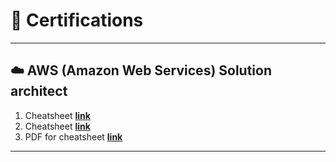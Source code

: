 # 🌱 Certifications

---

## ☁️ **AWS (Amazon Web Services) Solution architect**
1. Cheatsheet **[link](https://awsfundamentals.com/blog/solutions-architect-associate-exam-cheat-sheet)**
2. Cheatsheet **[link](https://github.com/sv222/AWS-Solutions-Architect-Associate-Exam-2025)**
3. PDF for cheatsheet **[link](https://media.licdn.com/dms/document/media/v2/D4D1FAQEG38GDMFxpKw/feedshare-document-pdf-analyzed/B4DZTr6.bfHwAY-/0/1739124900921?e=1750896000&v=beta&t=iKiTdgYiWcJU2Vt4unQUKULqzE4Udrn3yOwQzyMdRjY)**


---
